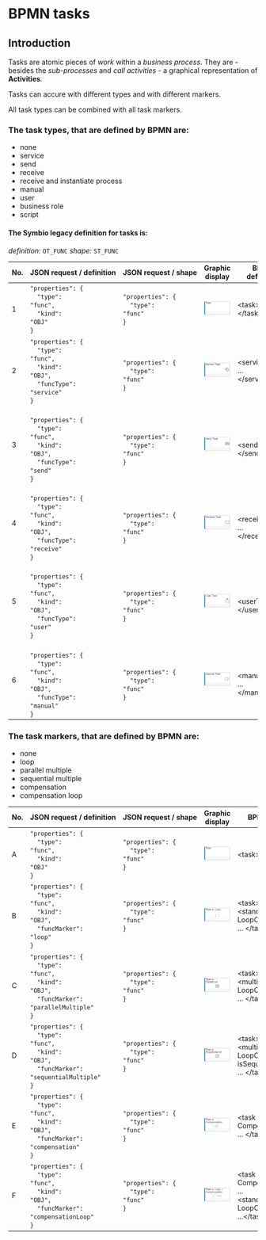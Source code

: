 # BPMN tasks

## Introduction

Tasks are atomic pieces of *work* within a *business process*. They are - besides the *sub-processes* and *call activities* - a graphical representation of **Activities**.

Tasks can accure with different types and with different markers.

All task types can be combined with all task markers.

### The task types, that are defined by BPMN are:
- none
- service
- send
- receive
- receive and instantiate process
- manual
- user
- business role
- script

#### The Symbio legacy definition for tasks is:
*definition:* <code>OT_FUNC</code>
*shape:* <code>ST_FUNC</code>

| No. | JSON&nbsp;request&nbsp;/&nbsp;definition | JSON&nbsp;request&nbsp;/&nbsp;shape | Graphic display | BPMN definition | BPMN display |
|-----|---------------------------|----------------------|-----------------|-----------------|--------------|
| 1 | <code>"properties": {</code><br /><code>&nbsp;&nbsp;"type": "func",</code><br /><code>&nbsp;&nbsp;"kind": "OBJ"</code><br /><code>}</code><br /> | <code>"properties": {</code><br /><code>&nbsp;&nbsp;"type": "func"</code><br /><code>}</code><br /> | ![GRAPHIC-task](media/GRAPHIC-task.png) | </code>&lt;task&gt;...&lt;/task&gt;</code><br /> | ![BPMN-task](media/BPMN-task.png) |
| 2 | <code>"properties": {</code><br /><code>&nbsp;&nbsp;"type": "func",</code><br /><code>&nbsp;&nbsp;"kind": "OBJ",</code><br /><code>&nbsp;&nbsp;"funcType": "service"</code><br /><code>}</code><br /> | <br /><code>"properties": {</code><br /><code>&nbsp;&nbsp;"type": "func"</code><br /><code>}</code><br /> | ![BPMN-serviceTask](media/GRAPHIC-serviceTask.png) | </code>&lt;serviceTask&gt; ... &lt;/serviceTask&gt;</code><br /> | <br />![GRAPHIC-serviceTask](media/BPMN-serviceTask.png) |
| 3 | <br /><code>"properties": {</code><br /><code>&nbsp;&nbsp;"type": "func",</code><br /><code>&nbsp;&nbsp;"kind": "OBJ",</code><br /><code>&nbsp;&nbsp;"funcType": "send"</code><br /><code>}</code><br /> | <br /><code>"properties": {</code><br /><code>&nbsp;&nbsp;"type": "func"</code><br /><code>}</code><br /> | ![BPMN-sendTask](media/GRAPHIC-sendTask.png) | <br /></code>&lt;sendTask&gt; ... &lt;/sendTask&gt;</code><br /> | ![GRAPHIC-sendTask](media/BPMN-sendTask.png) |
| 4 | <br /><code>"properties": {</code><br /><code>&nbsp;&nbsp;"type": "func",</code><br /><code>&nbsp;&nbsp;"kind": "OBJ",</code><br /><code>&nbsp;&nbsp;"funcType": "receive"</code><br /><code>}</code><br /> | <br /><code>"properties": {</code><br /><code>&nbsp;&nbsp;"type": "func"</code><br /><code>}</code><br /> | ![BPMN-receiveTask](media/GRAPHIC-receiveTask.png) | <br /></code>&lt;receiveTask&gt; ... &lt;/receiveTask&gt;</code><br /> | <br />![GRAPHIC-receiveTask](media/BPMN-receiveTask.png) |
| 5 | <br /><code>"properties": {</code><br /><code>&nbsp;&nbsp;"type": "func",</code><br /><code>&nbsp;&nbsp;"kind": "OBJ",</code><br /><code>&nbsp;&nbsp;"funcType": "user"</code><br /><code>}</code><br /> | <br /><code>"properties": {</code><br /><code>&nbsp;&nbsp;"type": "func"</code><br /><code>}</code><br /> | ![BPMN-userTask](media/GRAPHIC-userTask.png) | <br /></code>&lt;userTask&gt; ... &lt;/userTask&gt;</code><br /> | <br />![GRAPHIC-userTask](media/BPMN-userTask.png) |
| 6 | <br /><code>"properties": {</code><br /><code>&nbsp;&nbsp;"type": "func",</code><br /><code>&nbsp;&nbsp;"kind": "OBJ",</code><br /><code>&nbsp;&nbsp;"funcType": "manual"</code><br /><code>}</code><br /> | <br /><code>"properties": {</code><br /><code>&nbsp;&nbsp;"type": "func"</code><br /><code>}</code><br /> | ![BPMN-manualTask](media/GRAPHIC-manualTask.png) | <br /></code>&lt;manualTask&gt; ... &lt;/manualTask&gt;</code><br /> | <br />![GRAPHIC-manualTask](media/BPMN-manualTask.png) |

### The task markers, that are defined by BPMN are:
- none
- loop
- parallel multiple
- sequential multiple
- compensation
- compensation loop

| No. | JSON&nbsp;request&nbsp;/&nbsp;definition | JSON&nbsp;request&nbsp;/&nbsp;shape | Graphic display | BPMN definition | BPMN&nbsp;sdisplay |
|-----|---------------------------|----------------------|-----------------|-----------------|--------------|
| A | <code>"properties": {</code><br /><code>&nbsp;&nbsp;"type": "func",</code><br /><code>&nbsp;&nbsp;"kind": "OBJ"</code><br /><code>}</code><br /> | <code>"properties": {</code><br /><code>&nbsp;&nbsp;"type": "func"</code><br /><code>}</code><br /> | ![GRAPHIC-task](media/GRAPHIC-task.png) | </code>&lt;task&gt; ... &lt;/task&gt;</code><br /> | ![BPMN-task](media/BPMN-task.png) |
| B | <code>"properties": {</code><br /><code>&nbsp;&nbsp;"type": "func",</code><br /><code>&nbsp;&nbsp;"kind": "OBJ",</code><br /><code>&nbsp;&nbsp;"funcMarker": "loop"</code><br /><code>}</code><br /> | <code>"properties": {</code><br /><code>&nbsp;&nbsp;"type": "func"</code><br /><code>}</code><br /> | ![GRAPHIC-taskWithLoop](media/GRAPHIC-taskWithLoop.png) | </code>&lt;task&gt; ...<br />&lt;standard- <br />LoopCharacteristics /&gt;<br /> ... &lt;/task</code><br /> | ![BPMN-taskWithLoop](media/BPMN-taskWithLoop.png) |
| C | <code>"properties": {</code><br /><code>&nbsp;&nbsp;"type": "func",</code><br /><code>&nbsp;&nbsp;"kind": "OBJ",</code><br /><code>&nbsp;&nbsp;"funcMarker": "parallelMultiple"</code><br /><code>}</code><br /> | <code>"properties": {</code><br /><code>&nbsp;&nbsp;"type": "func"</code><br /><code>}</code><br /> | ![GRAPHIC-taskWithParallelMultiple](media/GRAPHIC-taskWithParallelMultiple.png) | </code>&lt;task&gt; ...<br />&lt;multiInstance-<br />LoopCharacteristics /&gt;<br /> ... &lt;/task&gt;</code><br /> | ![BPMN-taskWithParallelMultiple](media/BPMN-taskWithParallelMultiple.png) |
| D | <code>"properties": {</code><br /><code>&nbsp;&nbsp;"type": "func",</code><br /><code>&nbsp;&nbsp;"kind": "OBJ",</code><br /><code>&nbsp;&nbsp;"funcMarker": "sequentialMultiple"</code><br /><code>}</code><br /> | <code>"properties": {</code><br /><code>&nbsp;&nbsp;"type": "func"</code><br /><code>}</code><br /> | ![GRAPHIC-taskWithSequentialMultiple](media/GRAPHIC-taskWithSequentialMultiple.png) | </code>&lt;task&gt; ...<br />&lt;multiInstance-<br />LoopCharacteristics isSequential="true" /&gt;<br /> ... &lt;/task&gt;</code><br /> | ![BPMN-taskWithSequentialMultiple](media/BPMN-taskWithSequentialMultiple.png) |
| E | <code>"properties": {</code><br /><code>&nbsp;&nbsp;"type": "func",</code><br /><code>&nbsp;&nbsp;"kind": "OBJ",</code><br /><code>&nbsp;&nbsp;"funcMarker": "compensation"</code><br /><code>}</code><br /> | <code>"properties": {</code><br /><code>&nbsp;&nbsp;"type": "func"</code><br /><code>}</code><br /> | ![GRAPHIC-taskWithCompensation](media/GRAPHIC-taskWithCompensation.png) | </code>&lt;task isFor-<br />Compensation="true"&gt;<br /> ... &lt;/task&gt;</code><br /> | ![BPMN-taskWithCompensation](media/BPMN-taskWithCompensation.png) |
| F | <code>"properties": {</code><br /><code>&nbsp;&nbsp;"type": "func",</code><br /><code>&nbsp;&nbsp;"kind": "OBJ",</code><br /><code>&nbsp;&nbsp;"funcMarker": "compensationLoop"</code><br /><code>}</code><br /> | <code>"properties": {</code><br /><code>&nbsp;&nbsp;"type": "func"</code><br /><code>}</code><br /> | ![GRAPHIC-taskWithLoopAndCompensation](media/GRAPHIC-taskWithLoopAndCompensation.png) | </code>&lt;task isFor-<br />Compensation="true"&gt; ...<br />&lt;standard- <br />LoopCharacteristics /&gt;<br /> ...&lt;/task&gt;</code><br /> | ![BPMN-taskWithLoopAndCompensation](media/BPMN-taskWithLoopAndCompensation.png) |

